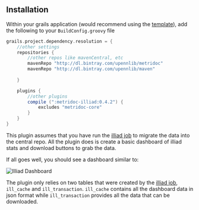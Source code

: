 Installation
------------

Within your grails application (would recommend using the 
[template](https://github.com/metridoc/metridoc-template-grails-app)), add the following to your `BuildConfig.groovy` file

```groovy
grails.project.dependency.resolution = {
    //other settings
    repositories {
        //other repos like mavenCentral, etc
        mavenRepo "http://dl.bintray.com/upennlib/metridoc"
        mavenRepo "http://dl.bintray.com/upennlib/maven"
        
    }

    plugins {
        //other plugins
        compile (":metridoc-illiad:0.4.2") {
            excludes "metridoc-core"
        }
    }
}
```

This plugin assumes that you have run the [illiad job](http://github.com/metridoc/metridoc-job-illiad) to migrate the data 
into the central repo.  All the plugin does is create a basic dashboard of illiad stats and download buttons to grab the 
data.

If all goes well, you should see a dashboard similar to:

![Illiad Dashboard](https://raw.github.com/metridoc/metridoc-grails-illiad/master/docs/dashboardScreenForREADME.png)

The plugin only relies on two tables that were created by the
[illiad job](http://github.com/metridoc/metridoc-job-illiad), `ill_cache` and `ill_transaction`.  `ill_cache` contains
all the dashboard data in json format while `ill_transaction` provides all the data that can be downloaded.




